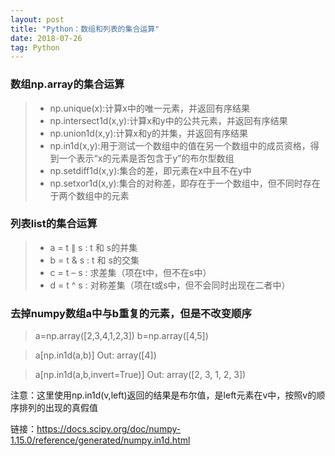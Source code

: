 ```yaml
---
layout: post
title: "Python：数组和列表的集合运算"
date: 2018-07-26
tag: Python
---
```


### 数组np.array的集合运算
> - np.unique(x):计算x中的唯一元素，并返回有序结果
> - np.intersect1d(x,y):计算x和y中的公共元素，并返回有序结果
> - np.union1d(x,y):计算x和y的并集，并返回有序结果
> - np.in1d(x,y):用于测试一个数组中的值在另一个数组中的成员资格，得到一个表示“x的元素是否包含于y”的布尔型数组
> - np.setdiff1d(x,y):集合的差，即元素在x中且不在y中
> - np.setxor1d(x,y):集合的对称差，即存在于一个数组中，但不同时存在于两个数组中的元素


### 列表list的集合运算
> - a = t $\|$ s : t 和 s的并集
> - b = t & s : t 和 s的交集
> - c = t – s : 求差集（项在t中，但不在s中）
> - d = t ^ s : 对称差集（项在t或s中，但不会同时出现在二者中）


### 去掉numpy数组a中与b重复的元素，但是不改变顺序

> a=np.array([2,3,4,1,2,3])
> b=np.array([4,5])

> a[np.in1d(a,b)]
Out: array([4])

> a[np.in1d(a,b,invert=True)]
Out: array([2, 3, 1, 2, 3])

注意：这里使用np.in1d(v,left)返回的结果是布尔值，是left元素在v中，按照v的顺序排列的出现的真假值

链接：<https://docs.scipy.org/doc/numpy-1.15.0/reference/generated/numpy.in1d.html>

